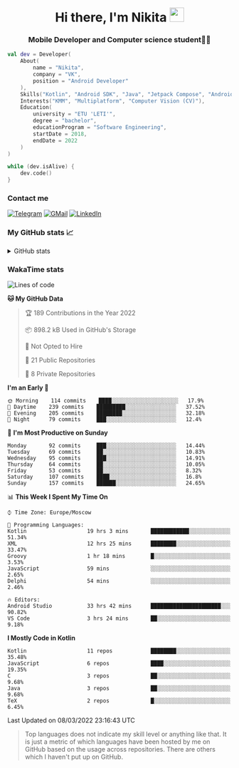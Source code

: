 <h1 align="center">
Hi there, I'm Nikita 
<img src="https://github.com/blackcater/blackcater/raw/main/images/Hi.gif" height="32"/>
</h1>
<h3 align="center">Mobile Developer and Computer science student👨‍💻</h3>

```kotlin
val dev = Developer(
    About(
        name = "Nikita",
        company = "VK",
        position = "Android Developer"
    ),
    Skills("Kotlin", "Android SDK", "Java", "Jetpack Compose", "Android Jetpack"),
    Interests("KMM", "Multiplatform", "Computer Vision (CV)"),
    Education(
        university = "ETU 'LETI'",
        degree = "bachelor",
        educationProgram = "Software Engineering",
        startDate = 2018,
        endDate = 2022
    )
)

while (dev.isAlive) {
    dev.code()
}
```

### Contact me

[![Telegram](https://img.shields.io/badge/Telegram-white?style=for-the-badge&logo=telegram&logoColor=29e9ea)](https://t.me/po4yka)
[![GMail](https://img.shields.io/badge/Gmail-white?style=for-the-badge&logo=gmail&logoColor=d14836)](mailto:pochaev.nik@gmail.com)
[![LinkedIn](https://img.shields.io/badge/linkedin%20-white.svg?&style=for-the-badge&logo=linkedin&logoColor=%230077B5)](https://www.linkedin.com/in/nikita-pochaev-415b5a1a1)

### My GitHub stats 📈

<details>
  <summary>GitHub stats</summary>
  <p align="center">
    <img src="https://github-readme-stats.vercel.app/api?username=po4yka&show_icons=true&theme=dark" />
  </p>
</details>

### WakaTime stats

<!--START_SECTION:waka-->
![Lines of code](https://img.shields.io/badge/From%20Hello%20World%20I%27ve%20Written-1%20Million%20lines%20of%20code-blue)

**🐱 My GitHub Data** 

> 🏆 189 Contributions in the Year 2022
 > 
> 📦 898.2 kB Used in GitHub's Storage 
 > 
> 🚫 Not Opted to Hire
 > 
> 📜 21 Public Repositories 
 > 
> 🔑 8 Private Repositories  
 > 
**I'm an Early 🐤** 

```text
🌞 Morning    114 commits    ████░░░░░░░░░░░░░░░░░░░░░   17.9% 
🌆 Daytime    239 commits    █████████░░░░░░░░░░░░░░░░   37.52% 
🌃 Evening    205 commits    ████████░░░░░░░░░░░░░░░░░   32.18% 
🌙 Night      79 commits     ███░░░░░░░░░░░░░░░░░░░░░░   12.4%

```
📅 **I'm Most Productive on Sunday** 

```text
Monday       92 commits     ███░░░░░░░░░░░░░░░░░░░░░░   14.44% 
Tuesday      69 commits     ██░░░░░░░░░░░░░░░░░░░░░░░   10.83% 
Wednesday    95 commits     ███░░░░░░░░░░░░░░░░░░░░░░   14.91% 
Thursday     64 commits     ██░░░░░░░░░░░░░░░░░░░░░░░   10.05% 
Friday       53 commits     ██░░░░░░░░░░░░░░░░░░░░░░░   8.32% 
Saturday     107 commits    ████░░░░░░░░░░░░░░░░░░░░░   16.8% 
Sunday       157 commits    ██████░░░░░░░░░░░░░░░░░░░   24.65%

```


📊 **This Week I Spent My Time On** 

```text
⌚︎ Time Zone: Europe/Moscow

💬 Programming Languages: 
Kotlin                   19 hrs 3 mins       ████████████░░░░░░░░░░░░░   51.34% 
XML                      12 hrs 25 mins      ████████░░░░░░░░░░░░░░░░░   33.47% 
Groovy                   1 hr 18 mins        █░░░░░░░░░░░░░░░░░░░░░░░░   3.53% 
JavaScript               59 mins             ░░░░░░░░░░░░░░░░░░░░░░░░░   2.65% 
Delphi                   54 mins             ░░░░░░░░░░░░░░░░░░░░░░░░░   2.46%

🔥 Editors: 
Android Studio           33 hrs 42 mins      ██████████████████████░░░   90.82% 
VS Code                  3 hrs 24 mins       ██░░░░░░░░░░░░░░░░░░░░░░░   9.18%

```

**I Mostly Code in Kotlin** 

```text
Kotlin                   11 repos            ████████░░░░░░░░░░░░░░░░░   35.48% 
JavaScript               6 repos             ████░░░░░░░░░░░░░░░░░░░░░   19.35% 
C                        3 repos             ██░░░░░░░░░░░░░░░░░░░░░░░   9.68% 
Java                     3 repos             ██░░░░░░░░░░░░░░░░░░░░░░░   9.68% 
TeX                      2 repos             █░░░░░░░░░░░░░░░░░░░░░░░░   6.45%

```



 Last Updated on 08/03/2022 23:16:43 UTC
<!--END_SECTION:waka-->

> Top languages does not indicate my skill level or anything like that. It is just a metric of which languages have been hosted by me on GitHub based on the usage across repositories. There are others which I haven't put up on GitHub.
